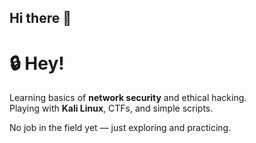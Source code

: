 ## Hi there 👋

# 🔒 Hey!

Learning basics of **network security** and ethical hacking.  
Playing with **Kali Linux**, CTFs, and simple scripts.

No job in the field yet — just exploring and practicing.

